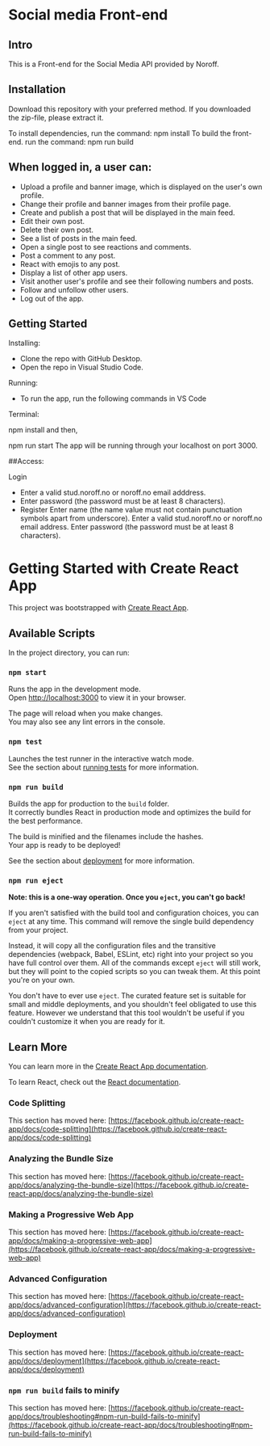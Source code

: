 # Social media Front-end

## Intro

This is a Front-end for the Social Media API provided by Noroff.

## Installation

Download this repository with your preferred method.
If you downloaded the zip-file, please extract it.

To install dependencies, run the command: npm install
To build the front-end. run the command: npm run build

## When logged in, a user can:

- Upload a profile and banner image, which is displayed on the user's own profile.
- Change their profile and banner images from their profile page.
- Create and publish a post that will be displayed in the main feed.
- Edit their own post.
- Delete their own post.
- See a list of posts in the main feed.
- Open a single post to see reactions and comments.
- Post a comment to any post.
- React with emojis to any post.
- Display a list of other app users.
- Visit another user's profile and see their following numbers and posts.
- Follow and unfollow other users.
- Log out of the app.

## Getting Started

Installing:

- Clone the repo with GitHub Desktop.
- Open the repo in Visual Studio Code.

Running:

- To run the app, run the following commands in VS Code

Terminal:

npm install
and then,

npm run start
The app will be running through your localhost on port 3000.

##Access:

Login

- Enter a valid stud.noroff.no or noroff.no email adddress.
- Enter password (the password must be at least 8 characters).
- Register
  Enter name (the name value must not contain punctuation symbols apart from underscore).
  Enter a valid stud.noroff.no or noroff.no email address.
  Enter password (the password must be at least 8 characters).

# Getting Started with Create React App

This project was bootstrapped with [Create React App](https://github.com/facebook/create-react-app).

## Available Scripts

In the project directory, you can run:

### `npm start`

Runs the app in the development mode.\
Open [http://localhost:3000](http://localhost:3000) to view it in your browser.

The page will reload when you make changes.\
You may also see any lint errors in the console.

### `npm test`

Launches the test runner in the interactive watch mode.\
See the section about [running tests](https://facebook.github.io/create-react-app/docs/running-tests) for more information.

### `npm run build`

Builds the app for production to the `build` folder.\
It correctly bundles React in production mode and optimizes the build for the best performance.

The build is minified and the filenames include the hashes.\
Your app is ready to be deployed!

See the section about [deployment](https://facebook.github.io/create-react-app/docs/deployment) for more information.

### `npm run eject`

**Note: this is a one-way operation. Once you `eject`, you can't go back!**

If you aren't satisfied with the build tool and configuration choices, you can `eject` at any time. This command will remove the single build dependency from your project.

Instead, it will copy all the configuration files and the transitive dependencies (webpack, Babel, ESLint, etc) right into your project so you have full control over them. All of the commands except `eject` will still work, but they will point to the copied scripts so you can tweak them. At this point you're on your own.

You don't have to ever use `eject`. The curated feature set is suitable for small and middle deployments, and you shouldn't feel obligated to use this feature. However we understand that this tool wouldn't be useful if you couldn't customize it when you are ready for it.

## Learn More

You can learn more in the [Create React App documentation](https://facebook.github.io/create-react-app/docs/getting-started).

To learn React, check out the [React documentation](https://reactjs.org/).

### Code Splitting

This section has moved here: [https://facebook.github.io/create-react-app/docs/code-splitting](https://facebook.github.io/create-react-app/docs/code-splitting)

### Analyzing the Bundle Size

This section has moved here: [https://facebook.github.io/create-react-app/docs/analyzing-the-bundle-size](https://facebook.github.io/create-react-app/docs/analyzing-the-bundle-size)

### Making a Progressive Web App

This section has moved here: [https://facebook.github.io/create-react-app/docs/making-a-progressive-web-app](https://facebook.github.io/create-react-app/docs/making-a-progressive-web-app)

### Advanced Configuration

This section has moved here: [https://facebook.github.io/create-react-app/docs/advanced-configuration](https://facebook.github.io/create-react-app/docs/advanced-configuration)

### Deployment

This section has moved here: [https://facebook.github.io/create-react-app/docs/deployment](https://facebook.github.io/create-react-app/docs/deployment)

### `npm run build` fails to minify

This section has moved here: [https://facebook.github.io/create-react-app/docs/troubleshooting#npm-run-build-fails-to-minify](https://facebook.github.io/create-react-app/docs/troubleshooting#npm-run-build-fails-to-minify)

